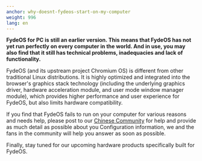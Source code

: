 ```yaml
---
anchor: why-doesnt-fydeos-start-on-my-computer
weight: 996
lang: en
---
```

**FydeOS for PC is still an earlier version. This means that FydeOS has not yet run perfectly on every computer in the world. And in use, you may also find that it still has technical problems, inadequacies and lack of functionality.**

FydeOS (and its upstream project Chromium OS) is different from other traditional Linux distributions. It is highly optimized and integrated into the browser's graphics stack technology (including the underlying graphics driver, hardware acceleration module, and user mode window manager module), which provides higher performance and user experience for FydeOS, but also limits hardware compatibility.

If you find that FydeOS fails to run on your computer for various reasons and needs help, please post to our [Chinese Community](https://community.fydeos.com/) for help and provide as much detail as possible about you Configuration information, we and the fans in the community will help you answer as soon as possible.

Finally, stay tuned for our upcoming hardware products specifically built for FydeOS.
